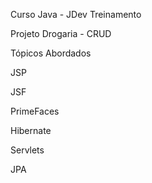 

Curso Java - JDev Treinamento

Projeto Drogaria - CRUD 

Tópicos Abordados

JSP

JSF

PrimeFaces

Hibernate

Servlets

JPA
